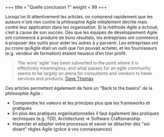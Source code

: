 +++
title = "Quelle conclusion ?"
weight = 99
+++

Lorsqu'on lit attentivement les articles, on comprend rapidement que les auteurs n'ont rien contre la philosophie Agile initialement décrite mais contre leur application dans les organisation. Si la méthode Agile a échoué, c’est à cause de son succès. Dès que les équipes de développement Agile ont commencé à produire de bons résultats, les entreprises ont commencé à proposer des outils pour aider les autres à y parvenir. Les entreprises ont pu croire qu’Agile était un outil que l’on pouvait acheter, et les fournisseurs (e.g. vendeur de formation) étaient heureux d’en tirer profit.

> The word 'agile' has been subverted to the point where it is effectively meaningless, and what passes for an agile community seems to be largely an arena for consultants and vendors to hawk services and products. [Dave Thomas](https://pragdave.me/thoughts/active/2014-03-04-time-to-kill-agile.html)


Ces articles permettent également de faire un "Back to the basics" de la philosophie Agile :
- Comprendre les valeurs et les principes plus que les frameworks et pratiques
- En plus des pratiques organisationnelles il faut également des pratiques techniques (e.g. TDD, Architecture) => Software Craftsmanship
- Inspecter et adapter votre processus et savoir se détacher des "soi disant" règles Agile (grâce à vos connaissances)
